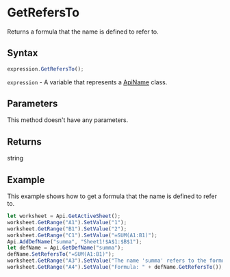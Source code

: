 # GetRefersTo

Returns a formula that the name is defined to refer to.

## Syntax

```javascript
expression.GetRefersTo();
```

`expression` - A variable that represents a [ApiName](../ApiName.md) class.

## Parameters

This method doesn't have any parameters.

## Returns

string

## Example

This example shows how to get a formula that the name is defined to refer to.

```javascript editor-
let worksheet = Api.GetActiveSheet();
worksheet.GetRange("A1").SetValue("1");
worksheet.GetRange("B1").SetValue("2");
worksheet.GetRange("C1").SetValue("=SUM(A1:B1)");
Api.AddDefName("summa", "Sheet1!$A$1:$B$1");
let defName = Api.GetDefName("summa");
defName.SetRefersTo("=SUM(A1:B1)");
worksheet.GetRange("A3").SetValue("The name 'summa' refers to the formula from the cell C1.");
worksheet.GetRange("A4").SetValue("Formula: " + defName.GetRefersTo());
```
